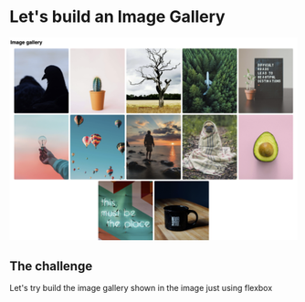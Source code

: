 # Let's build an Image Gallery

![Image of an image gallery](./assets/readme.png )

## The challenge
Let's try build the image gallery shown in the image just using flexbox
